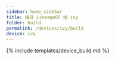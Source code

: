 ```yaml
---
sidebar: home_sidebar
title: 编译 LineageOS 给 ivy
folder: build
permalink: /devices/ivy/build
device: ivy
---
```

{% include templates/device_build.md %}
